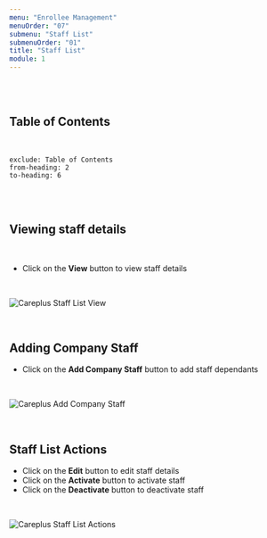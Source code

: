 ```yaml
---
menu: "Enrollee Management"
menuOrder: "07"
submenu: "Staff List"
submenuOrder: "01"
title: "Staff List"
module: 1
---
```


<br />
<br />

## Table of Contents

<br />

```toc
exclude: Table of Contents
from-heading: 2
to-heading: 6
```

<br />
<br />

## Viewing staff details

<br />

- Click on the **View** button to view staff details

<br />

![Careplus Staff List View](/docs/images/CareplusStaffListView.png "Staff List View")

<br />

## Adding Company Staff

- Click on the **Add Company Staff** button to add staff dependants

<br />

![Careplus Add Company Staff](/docs/images/CareplusAddCompanyStaff.png "Add Company Staff")

<br />

## Staff List Actions

- Click on the **Edit** button to edit staff details
- Click on the **Activate** button to activate staff
- Click on the **Deactivate** button to deactivate staff

<br />

![Careplus Staff List Actions](/docs/images/CareplusStaffListActions.png "Staff List Actions")

<br />
